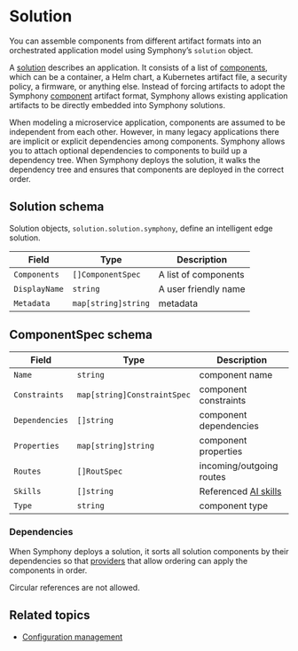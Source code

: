 # Solution

You can assemble components from different artifact formats into an orchestrated application model using Symphony’s `solution` object.

A [solution](../../concepts/unified-object-model/solution.md) describes an application. It consists of a list of [components](../../concepts/unified-object-model/solution.md#componentspec-schema), which can be a container, a Helm chart, a Kubernetes artifact file, a security policy, a firmware, or anything else. Instead of forcing artifacts to adopt the Symphony [component](../../concepts/unified-object-model/solution.md#componentspec-schema) artifact format, Symphony allows existing application artifacts to be directly embedded into Symphony solutions.

When modeling a microservice application, components are assumed to be independent from each other. However, in many legacy applications there are implicit or explicit dependencies among components. Symphony allows you to attach optional dependencies to components to build up a dependency tree. When Symphony deploys the solution, it walks the dependency tree and ensures that components are deployed in the correct order.

## Solution schema

Solution objects, `solution.solution.symphony`, define an intelligent edge solution.

| Field | Type | Description |
|--------|--------|--------|
| `Components`| `[]ComponentSpec` | A list of components |
| `DisplayName` | `string` | A user friendly name |
| `Metadata` | `map[string]string` | metadata |

## ComponentSpec schema

| Field | Type | Description |
|--------|--------|--------|
| `Name`| `string` | component name | 
| `Constraints` | `map[string]ConstraintSpec` | component constraints |
| `Dependencies` | `[]string` | component dependencies |
| `Properties` | `map[string]string` | component properties |
| `Routes` | `[]RoutSpec` | incoming/outgoing routes |
| `Skills` | `[]string` | Referenced [AI skills](./ai-skill.md) |
| `Type` | `string` | component type |

### Dependencies

When Symphony deploys a solution, it sorts all solution components by their dependencies so that [providers](../../providers/_overview.md) that allow ordering can apply the components in order.

Circular references are not allowed.

## Related topics

* [Configuration management](../../configuration-management/_overview.md)
